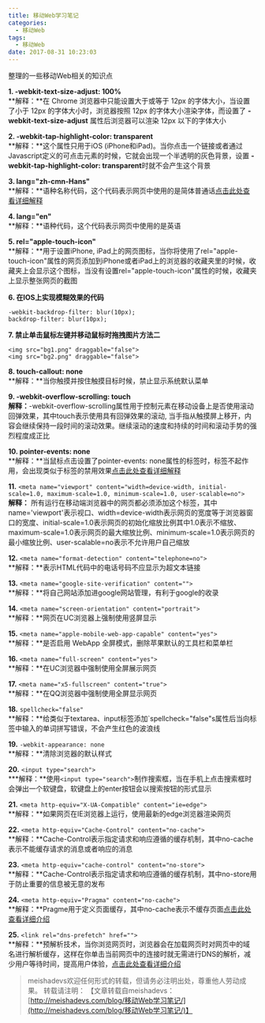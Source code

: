```yaml
---
title: 移动Web学习笔记
categories:
  - 移动Web
tags:
  - 移动Web
date: 2017-08-31 10:23:03
---
```


整理的一些移动Web相关的知识点
<!--more-->

**1. -webkit-text-size-adjust: 100%**  
**解释：**在 Chrome 浏览器中只能设置大于或等于 12px 的字体大小，当设置了小于 12px 的字体大小时，浏览器按照 12px 的字体大小渲染字体，而设置了 **-webkit-text-size-adjust** 属性后浏览器可以渲染 12px 以下的字体大小

**2. -webkit-tap-highlight-color: transparent**  
**解释：**这个属性只用于iOS (iPhone和iPad)。当你点击一个链接或者通过Javascript定义的可点击元素的时候，它就会出现一个半透明的灰色背景，设置 **-webkit-tap-highlight-color: transparent**时就不会产生这个背景

**3. lang="zh-cmn-Hans"**  
**解释：**语种名称代码，这个代码表示网页中使用的是简体普通话[点击此处查看详细解释](http://www.ruanyifeng.com/blog/2008/02/codes_for_language_names.html)

**4. lang="en"**  
**解释：**语种代码，这个代码表示网页中使用的是英语  

**5. rel="apple-touch-icon"**  
**解释：**用于设置iPhone, iPad上的网页图标，当你将使用了rel="apple-touch-icon"属性的网页添加到iPhone或者iPad上的浏览器的收藏夹里的时候，收藏夹上会显示这个图标，当没有设置rel="apple-touch-icon"属性的时候，收藏夹上显示整张网页的截图

**6. 在IOS上实现模糊效果的代码**

	-webkit-backdrop-filter: blur(10px);
    backdrop-filter: blur(10px);

**7. 禁止单击鼠标左键并移动鼠标时拖拽图片方法二**
	
	<img src="bg1.png" draggable="false">
	<img src="bg2.png" draggable="false">

**8. touch-callout: none**  
**解释：**当你触摸并按住触摸目标时候，禁止显示系统默认菜单

**9. -webkit-overflow-scrolling: touch**  
**解释：**-webkit-overflow-scrolling属性用于控制元素在移动设备上是否使用滚动回弹效果，其中touch表示使用具有回弹效果的滚动, 当手指从触摸屏上移开，内容会继续保持一段时间的滚动效果。继续滚动的速度和持续的时间和滚动手势的强烈程度成正比

**10. pointer-events: none**  
**解释：**当鼠标点击设置了pointer-events: none属性的标签时，标签不起作用，会出现类似于标签的禁用效果[点击此处查看详细解释](http://www.zhangxinxu.com/wordpress/2011/12/css3-pointer-events-none-javascript/)

**11.** `<meta name="viewport" content="width=device-width, initial-scale=1.0, maximum-scale=1.0, minimum-scale=1.0, user-scalable=no">`  
**解释：** 所有运行在移动端浏览器中的网页都必须添加这个标签，其中name='viewport'表示视口、width=device-width表示网页的宽度等于浏览器窗口的宽度、initial-scale=1.0表示网页的初始化缩放比例其中1.0表示不缩放、maximum-scale=1.0表示网页的最大缩放比例、minimum-scale=1.0表示网页的最小缩放比例、user-scalable=no表示不允许用户自己缩放

**12.** `<meta name="format-detection" content="telephone=no">`  
**解释：**表示HTML代码中的电话号码不应显示为超文本链接

**13.** `<meta name="google-site-verification" content="">`  
**解释：**将自己网站添加进google网站管理，有利于google的收录

**14.** `<meta name="screen-orientation" content="portrait">`  
**解释：**网页在UC浏览器上强制使用竖屏显示

**15.** `<meta name="apple-mobile-web-app-capable" content="yes">`  
**解释：**是否启用 WebApp 全屏模式，删除苹果默认的工具栏和菜单栏

**16.** `<meta name="full-screen" content="yes">`  
**解释：**在UC浏览器中强制使用全屏展示网页

**17.** `<meta name="x5-fullscreen" content="true">`  
**解释：**在QQ浏览器中强制使用全屏显示网页

**18.** `spellcheck="false"`  
**解释：**给类似于textarea、input标签添加`spellcheck="false"s属性后当向标签中输入的单词拼写错误，不会产生红色的波浪线

**19.** `-webkit-appearance: none`  
**解释：**清除浏览器的默认样式  

**20.** `<input type="search">`  
***解释：**使用`<input type="search">`制作搜索框，当在手机上点击搜索框时会弹出一个软键盘，软键盘上的enter按钮会以搜索按钮的形式显示 

**21.** `<meta http-equiv="X-UA-Compatible" content="ie=edge">`  
**解释：**如果网页在IE浏览器上运行，使用最新的edge浏览器渲染网页

**22.** `<meta http-equiv="Cache-Control" content="no-cache">`  
**解释：**Cache-Control表示指定请求和响应遵循的缓存机制，其中no-cache表示不能缓存请求的消息或者响应的消息

**23.** `<meta http-equiv="cache-control" content="no-store">`  
**解释：**Cache-Control表示指定请求和响应遵循的缓存机制，其中no-store用于防止重要的信息被无意的发布

**24.** `<meta http-equiv="Pragma" content="no-cache">`  
**解释：**Pragme用于定义页面缓存，其中no-cache表示不缓存页面[点击此处查看详细介绍](http://blog.csdn.net/m0_38073829/article/details/75453050)

**25.** `<link rel="dns-prefetch" href="">`  
**解释：**预解析技术，当你浏览网页时，浏览器会在加载网页时对网页中的域名进行解析缓存，这样在你单击当前网页中的连接时就无需进行DNS的解析，减少用户等待时间，提高用户体验，[点击此处查看详细介绍](http://www.sojson.com/blog/218.html)

> meishadevs欢迎任何形式的转载，但请务必注明出处，尊重他人劳动成果。
转载请注明： 【文章转载自meishadevs：[http://meishadevs.com/blog/移动Web学习笔记/](http://meishadevs.com/blog/移动Web学习笔记/)】